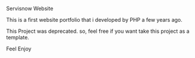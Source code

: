 Servisnow Website

This is a first website portfolio that i developed by PHP a few years ago.

This Project was deprecated. so, feel free if you want take this project as a template.

Feel Enjoy
